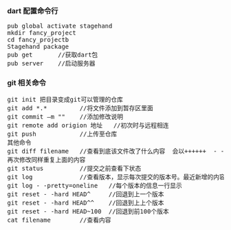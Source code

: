 <h3>dart 配置命令行</h3>
<pre>
pub global activate stagehand
mkdir fancy_project
cd fancy_projectb
Stagehand package
pub get       //获取dart包
pub server    //启动服务器
</pre>

<h3>git 相关命令</h3>
<pre>
git init 把目录变成git可以管理的仓库
git add *.*         //将文件添加到暂存区里面
git commit –m ""    //添加修改说明
git remote add origion 地址   //初次时与远程相连
git push            //上传至仓库
其他命令
git diff filename   //查看到底该文件改了什么内容  会以++++++  - - - - -显示
再次修改同样重复上面的内容
git status          //提交之前查看下状态
git log             //查看版本，显示每次提交的版本号。最近新增的内容、上一次提交增加的内容
git log - -pretty=oneline   //每个版本的信息一行显示
git reset - -hard HEAD^     //回退到上一个版本
git reset - -hard HEAD^^    //回退到上上个版本
git reset - -hard HEAD~100  //回退到前100个版本
cat filename        //查看内容
</pre>